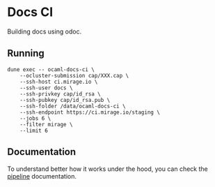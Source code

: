 # Docs CI

Building docs using odoc.

## Running

```
dune exec -- ocaml-docs-ci \
    --ocluster-submission cap/XXX.cap \
    --ssh-host ci.mirage.io \
    --ssh-user docs \
    --ssh-privkey cap/id_rsa \
    --ssh-pubkey cap/id_rsa.pub \
    --ssh-folder /data/ocaml-docs-ci \
    --ssh-endpoint https://ci.mirage.io/staging \
    --jobs 6 \
    --filter mirage \
    --limit 6
```

## Documentation

To understand better how it works under the hood, you can check the [pipeline](doc/pipeline-diagram.md) documentation.
